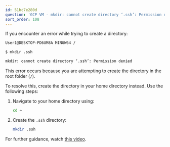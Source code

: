 ```yaml
---
id: 51bc7e280d
question: 'GCP VM - mkdir: cannot create directory ‘.ssh’: Permission denied'
sort_order: 108
---
```


If you encounter an error while trying to create a directory:

```bash
User1@DESKTOP-PD6UM8A MINGW64 /

$ mkdir .ssh

mkdir: cannot create directory ‘.ssh’: Permission denied
```

This error occurs because you are attempting to create the directory in the root folder (`/`).

To resolve this, create the directory in your home directory instead. Use the following steps:

1. Navigate to your home directory using:
   
   ```bash
   cd ~
   ```

2. Create the `.ssh` directory:
   
   ```bash
   mkdir .ssh
   ```

For further guidance, watch [this video](https://www.youtube.com/watch?v=ae-CV2KfoN0&list=PL3MmuxUbc_hJed7dXYoJw8DoCuVHhGEQb).